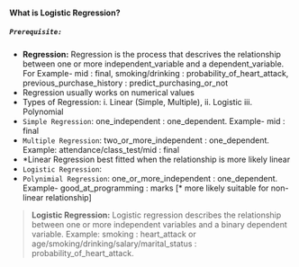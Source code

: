 #### **What is Logistic Regression?**
##### `Prerequisite:`
* **Regression:** Regression is the process that descrives the relationship between one or more independent_variable and a dependent_variable. For Example- mid : final, smoking/drinking : probability_of_heart_attack, previous_purchase_history : predict_purchasing_or_not
* Regression usually works on numerical values
* Types of Regression: i. Linear (Simple, Multiple), ii. Logistic iii. Polynomial
* `Simple Regression`: one_independent : one_dependent. Example- mid : final
* `Multiple Regression`: two_or_more_independent : one_dependent. Example: attendance/class_test/mid : final
* *Linear Regression best fitted when the relationship is more likely linear
* `Logistic Regression`:
* `Polynimial Regression`: one_or_more_independent : one_dependent. Example- good_at_programming : marks [* more likely suitable for non-linear relationship]
> **Logistic Regression:** Logistic regression describes the relationship between one or more independent variables and a binary dependent variable. Example: smoking : heart_attack or age/smoking/drinking/salary/marital_status : probability_of_heart_attack.